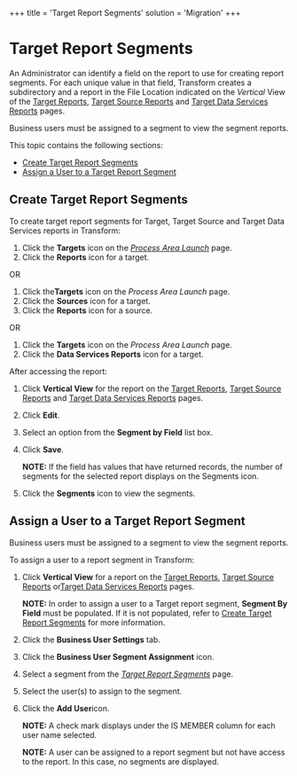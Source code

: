 +++
title = 'Target Report Segments'
solution = 'Migration'
+++

# Target Report Segments

An Administrator can identify a field on the report to use for creating
report segments. For each unique value in that field, Transform creates
a subdirectory and a report in the File Location indicated on the
*Vertical* View of the [Target
Reports](../Page_Desc/Target_Reports_H.htm), [Target Source
Reports](../Page_Desc/Target_Source_Reports_H.htm) and [Target Data
Services Reports](../Page_Desc/Target_Data_Services_Reports_H.htm)
pages.

Business users must be assigned to a segment to view the segment
reports.

This topic contains the following sections:

  - [Create Target Report Segments](#Create_Target_Report_Segments)
  - [Assign a User to a Target Report
    Segment](#Assign_a_User_to_a_Target_Report_Segment)

## <span id="Create_Target_Report_Segments"></span>Create Target Report Segments

To create target report segments for Target, Target Source and Target
Data Services reports in Transform:

1.  Click the **Targets** icon on the *[Process Area
    Launch](../Page_Desc/Process_Area_Launch.htm)* page.
2.  Click the **Reports** icon for a target.

OR

1.  Click the**Targets** icon on the *Process Area Launch* page.
2.  Click the **Sources** icon for a target.
3.  Click the **Reports** icon for a source.

OR

1.  Click the **Targets** icon on the *Process Area Launch* page.
2.  Click the **Data Services Reports** icon for a target.

After accessing the report:

1.  Click **Vertical View** for the report on the [Target
    Reports](../Page_Desc/Target_Reports_H.htm), [Target Source
    Reports](../Page_Desc/Target_Source_Reports_H.htm) and [Target Data
    Services Reports](../Page_Desc/Target_Data_Services_Reports_H.htm)
    pages.

2.  Click **Edit**.

3.  Select an option from the **Segment by Field** list box.

4.  Click **Save**.
    
    **NOTE:** If the field has values that have returned records, the
    number of segments for the selected report displays on the Segments
    icon.

5.  Click the **Segments** icon to view the
segments.

## <span id="Assign_a_User_to_a_Target_Report_Segment"></span>Assign a User to a Target Report Segment

Business users must be assigned to a segment to view the segment
reports.

To assign a user to a report segment in Transform:

1.  Click **Vertical View** for a report on the [Target
    Reports](../Page_Desc/Target_Reports_H.htm), [Target Source
    Reports](../Page_Desc/Target_Source_Reports_H.htm) or[Target Data
    Services Reports](../Page_Desc/Target_Data_Services_Reports_H.htm)
    pages.
    
    **NOTE:** In order to assign a user to a Target report segment,
    **Segment By Field** must be populated. If it is not populated,
    refer to [Create Target Report
    Segments](#Create_Target_Report_Segments) for more information.

2.  Click the **Business User Settings** tab.

3.  Click the **Business User Segment Assignment** icon.

4.  Select a segment from the *[Target Report
    Segments](../Page_Desc/Target_Reports_Segments.htm)* page.

5.  Select the user(s) to assign to the segment.

6.  Click the **Add User**icon.
    
    **NOTE:** A check mark displays under the IS MEMBER column for each
    user name selected.
    
    **NOTE:** A user can be assigned to a report segment but not have
    access to the report. In this case, no segments are displayed.
